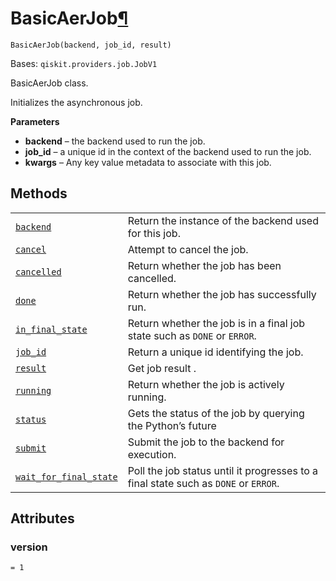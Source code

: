 # BasicAerJob[¶](#basicaerjob "Permalink to this headline")

<span id="undefined" />

`BasicAerJob(backend, job_id, result)`

Bases: `qiskit.providers.job.JobV1`

BasicAerJob class.

Initializes the asynchronous job.

**Parameters**

*   **backend** – the backend used to run the job.
*   **job\_id** – a unique id in the context of the backend used to run the job.
*   **kwargs** – Any key value metadata to associate with this job.

## Methods

|                                                                                                                                                                                                              |                                                                                     |
| ------------------------------------------------------------------------------------------------------------------------------------------------------------------------------------------------------------ | ----------------------------------------------------------------------------------- |
| [`backend`](qiskit.providers.basicaer.BasicAerJob.backend#qiskit.providers.basicaer.BasicAerJob.backend "qiskit.providers.basicaer.BasicAerJob.backend")                                                     | Return the instance of the backend used for this job.                               |
| [`cancel`](qiskit.providers.basicaer.BasicAerJob.cancel#qiskit.providers.basicaer.BasicAerJob.cancel "qiskit.providers.basicaer.BasicAerJob.cancel")                                                         | Attempt to cancel the job.                                                          |
| [`cancelled`](qiskit.providers.basicaer.BasicAerJob.cancelled#qiskit.providers.basicaer.BasicAerJob.cancelled "qiskit.providers.basicaer.BasicAerJob.cancelled")                                             | Return whether the job has been cancelled.                                          |
| [`done`](qiskit.providers.basicaer.BasicAerJob.done#qiskit.providers.basicaer.BasicAerJob.done "qiskit.providers.basicaer.BasicAerJob.done")                                                                 | Return whether the job has successfully run.                                        |
| [`in_final_state`](qiskit.providers.basicaer.BasicAerJob.in_final_state#qiskit.providers.basicaer.BasicAerJob.in_final_state "qiskit.providers.basicaer.BasicAerJob.in_final_state")                         | Return whether the job is in a final job state such as `DONE` or `ERROR`.           |
| [`job_id`](qiskit.providers.basicaer.BasicAerJob.job_id#qiskit.providers.basicaer.BasicAerJob.job_id "qiskit.providers.basicaer.BasicAerJob.job_id")                                                         | Return a unique id identifying the job.                                             |
| [`result`](qiskit.providers.basicaer.BasicAerJob.result#qiskit.providers.basicaer.BasicAerJob.result "qiskit.providers.basicaer.BasicAerJob.result")                                                         | Get job result .                                                                    |
| [`running`](qiskit.providers.basicaer.BasicAerJob.running#qiskit.providers.basicaer.BasicAerJob.running "qiskit.providers.basicaer.BasicAerJob.running")                                                     | Return whether the job is actively running.                                         |
| [`status`](qiskit.providers.basicaer.BasicAerJob.status#qiskit.providers.basicaer.BasicAerJob.status "qiskit.providers.basicaer.BasicAerJob.status")                                                         | Gets the status of the job by querying the Python’s future                          |
| [`submit`](qiskit.providers.basicaer.BasicAerJob.submit#qiskit.providers.basicaer.BasicAerJob.submit "qiskit.providers.basicaer.BasicAerJob.submit")                                                         | Submit the job to the backend for execution.                                        |
| [`wait_for_final_state`](qiskit.providers.basicaer.BasicAerJob.wait_for_final_state#qiskit.providers.basicaer.BasicAerJob.wait_for_final_state "qiskit.providers.basicaer.BasicAerJob.wait_for_final_state") | Poll the job status until it progresses to a final state such as `DONE` or `ERROR`. |

## Attributes

<span id="undefined" />

### version

`= 1`
